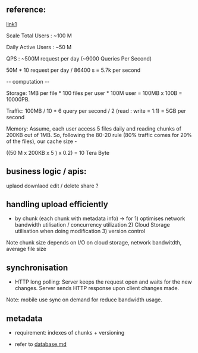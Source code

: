 ## reference:

[link1](https://www.pankajtanwar.in/blog/system-design-how-to-design-google-drive-dropbox-a-cloud-file-storage-service)


Scale
Total Users : ~100 M

Daily Active Users : ~50 M

QPS : ~500M request per day (~9000 Queries Per Second)

50M * 10 request per day / 86400 s = 5.7k per second

-- computation --

Storage: 1MB per file * 100 files per user * 100M user = 100MB x 100B = 10000PB.

Traffic: 100MB / 10 * 6 query per second / 2 (read : write = 1:1) = 5GB per second

Memory: Assume, each user access 5 files daily and reading chunks of 200KB out of 1MB. So, following the 80-20 rule (80% traffic comes for 20% of the files), our cache size -

((50 M x 200KB x 5 ) x 0.2) = 10 Tera Byte



## business logic / apis:

uplaod
downlaod
edit / delete
share ? 

## handling upload efficiently

- by chunk (each chunk with metadata info)
  -> for 1) optimises network bandwidth utilisation / concurrency utilization
  2) Cloud Storage utilisation when doing modification
  3) version control
  
Note
chunk size depends on I/O on cloud storage, network bandwitdth, average file size


## synchronisation 

- HTTP long polling: Server keeps the request open and waits for the new changes. Server sends HTTP response upon client changes made.

Note:
mobile use sync on demand for reduce bandwidth usage.



## metadata

- requirement: indexes of chunks + versioning

- refer to [database.md](https://github.com/Yjiao917/2022-SWE-INTERVIEW-PREPARATION/blob/main/SystemDesign/database.md)


